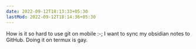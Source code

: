 ```yaml
---
date: 2022-09-12T18:13:33+05:30
lastMod: 2022-09-12T18:14:36+05:30
---
```


How is it so hard to use git on mobile :-; I want to sync my obsidian notes to GitHub. Doing it on termux is gay.
